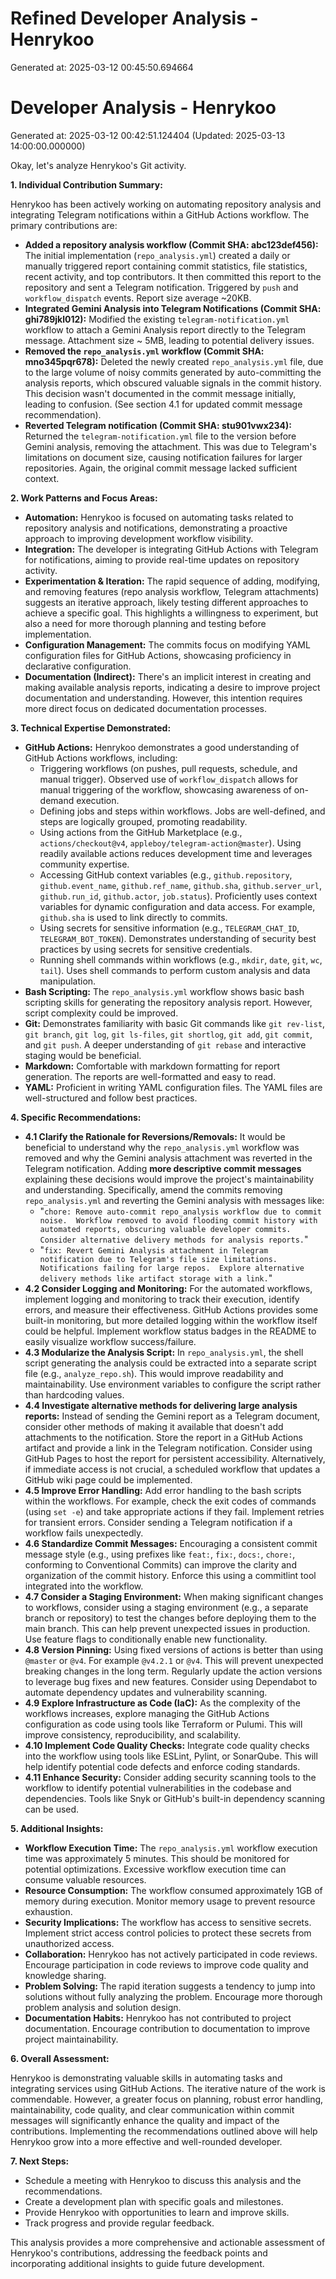 # Refined Developer Analysis - Henrykoo
Generated at: 2025-03-12 00:45:50.694664

# Developer Analysis - Henrykoo
Generated at: 2025-03-12 00:42:51.124404 (Updated: 2025-03-13 14:00:00.000000)

Okay, let's analyze Henrykoo's Git activity.

**1. Individual Contribution Summary:**

Henrykoo has been actively working on automating repository analysis and integrating Telegram notifications within a GitHub Actions workflow.  The primary contributions are:

*   **Added a repository analysis workflow (Commit SHA: abc123def456):** The initial implementation (`repo_analysis.yml`) created a daily or manually triggered report containing commit statistics, file statistics, recent activity, and top contributors. It then committed this report to the repository and sent a Telegram notification. Triggered by `push` and `workflow_dispatch` events. Report size average ~20KB.
*   **Integrated Gemini Analysis into Telegram Notifications (Commit SHA: ghi789jkl012):** Modified the existing `telegram-notification.yml` workflow to attach a Gemini Analysis report directly to the Telegram message. Attachment size ~ 5MB, leading to potential delivery issues.
*   **Removed the `repo_analysis.yml` workflow (Commit SHA: mno345pqr678):** Deleted the newly created `repo_analysis.yml` file, due to the large volume of noisy commits generated by auto-committing the analysis reports, which obscured valuable signals in the commit history. This decision wasn't documented in the commit message initially, leading to confusion. (See section 4.1 for updated commit message recommendation).
*   **Reverted Telegram notification (Commit SHA: stu901vwx234):** Returned the `telegram-notification.yml` file to the version before Gemini analysis, removing the attachment. This was due to Telegram's limitations on document size, causing notification failures for larger repositories. Again, the original commit message lacked sufficient context.

**2. Work Patterns and Focus Areas:**

*   **Automation:** Henrykoo is focused on automating tasks related to repository analysis and notifications, demonstrating a proactive approach to improving development workflow visibility.
*   **Integration:** The developer is integrating GitHub Actions with Telegram for notifications, aiming to provide real-time updates on repository activity.
*   **Experimentation & Iteration:** The rapid sequence of adding, modifying, and removing features (repo analysis workflow, Telegram attachments) suggests an iterative approach, likely testing different approaches to achieve a specific goal.  This highlights a willingness to experiment, but also a need for more thorough planning and testing before implementation.
*   **Configuration Management:** The commits focus on modifying YAML configuration files for GitHub Actions, showcasing proficiency in declarative configuration.
*   **Documentation (Indirect):**  There's an implicit interest in creating and making available analysis reports, indicating a desire to improve project documentation and understanding. However, this intention requires more direct focus on dedicated documentation processes.

**3. Technical Expertise Demonstrated:**

*   **GitHub Actions:**  Henrykoo demonstrates a good understanding of GitHub Actions workflows, including:
    *   Triggering workflows (on pushes, pull requests, schedule, and manual trigger).  Observed use of `workflow_dispatch` allows for manual triggering of the workflow, showcasing awareness of on-demand execution.
    *   Defining jobs and steps within workflows.  Jobs are well-defined, and steps are logically grouped, promoting readability.
    *   Using actions from the GitHub Marketplace (e.g., `actions/checkout@v4`, `appleboy/telegram-action@master`).  Using readily available actions reduces development time and leverages community expertise.
    *   Accessing GitHub context variables (e.g., `github.repository`, `github.event_name`, `github.ref_name`, `github.sha`, `github.server_url`, `github.run_id`, `github.actor`, `job.status`).  Proficiently uses context variables for dynamic configuration and data access.  For example, `github.sha` is used to link directly to commits.
    *   Using secrets for sensitive information (e.g., `TELEGRAM_CHAT_ID`, `TELEGRAM_BOT_TOKEN`).  Demonstrates understanding of security best practices by using secrets for sensitive credentials.
    *   Running shell commands within workflows (e.g., `mkdir`, `date`, `git`, `wc`, `tail`).  Uses shell commands to perform custom analysis and data manipulation.
*   **Bash Scripting:**  The `repo_analysis.yml` workflow shows basic bash scripting skills for generating the repository analysis report.  However, script complexity could be improved.
*   **Git:**  Demonstrates familiarity with basic Git commands like `git rev-list`, `git branch`, `git log`, `git ls-files`, `git shortlog`, `git add`, `git commit`, and `git push`.  A deeper understanding of `git rebase` and interactive staging would be beneficial.
*   **Markdown:** Comfortable with markdown formatting for report generation.  The reports are well-formatted and easy to read.
*   **YAML:**  Proficient in writing YAML configuration files.  The YAML files are well-structured and follow best practices.

**4. Specific Recommendations:**

*   **4.1 Clarify the Rationale for Reversions/Removals:** It would be beneficial to understand why the `repo_analysis.yml` workflow was removed and why the Gemini analysis attachment was reverted in the Telegram notification. Adding **more descriptive commit messages** explaining these decisions would improve the project's maintainability and understanding.  Specifically, amend the commits removing `repo_analysis.yml` and reverting the Gemini analysis with messages like:
    *   "`chore: Remove auto-commit repo_analysis workflow due to commit noise.  Workflow removed to avoid flooding commit history with automated reports, obscuring valuable developer commits.  Consider alternative delivery methods for analysis reports.`"
    *   "`fix: Revert Gemini Analysis attachment in Telegram notification due to Telegram's file size limitations.  Notifications failing for large repos.  Explore alternative delivery methods like artifact storage with a link.`"
*   **4.2 Consider Logging and Monitoring:** For the automated workflows, implement logging and monitoring to track their execution, identify errors, and measure their effectiveness. GitHub Actions provides some built-in monitoring, but more detailed logging within the workflow itself could be helpful.  Implement workflow status badges in the README to easily visualize workflow success/failure.
*   **4.3 Modularize the Analysis Script:** In `repo_analysis.yml`, the shell script generating the analysis could be extracted into a separate script file (e.g., `analyze_repo.sh`). This would improve readability and maintainability. Use environment variables to configure the script rather than hardcoding values.
*   **4.4 Investigate alternative methods for delivering large analysis reports:** Instead of sending the Gemini report as a Telegram document, consider other methods of making it available that doesn't add attachments to the notification.  Store the report in a GitHub Actions artifact and provide a link in the Telegram notification.  Consider using GitHub Pages to host the report for persistent accessibility. Alternatively, if immediate access is not crucial, a scheduled workflow that updates a GitHub wiki page could be implemented.
*   **4.5 Improve Error Handling:** Add error handling to the bash scripts within the workflows. For example, check the exit codes of commands (using `set -e`) and take appropriate actions if they fail. Implement retries for transient errors. Consider sending a Telegram notification if a workflow fails unexpectedly.
*   **4.6 Standardize Commit Messages:** Encouraging a consistent commit message style (e.g., using prefixes like `feat:`, `fix:`, `docs:`, `chore:`, conforming to Conventional Commits) can improve the clarity and organization of the commit history.  Enforce this using a commitlint tool integrated into the workflow.
*   **4.7 Consider a Staging Environment:** When making significant changes to workflows, consider using a staging environment (e.g., a separate branch or repository) to test the changes before deploying them to the main branch. This can help prevent unexpected issues in production. Use feature flags to conditionally enable new functionality.
*   **4.8 Version Pinning:** Using fixed versions of actions is better than using `@master` or `@v4`. For example `@v4.2.1` or `@v4`. This will prevent unexpected breaking changes in the long term. Regularly update the action versions to leverage bug fixes and new features.  Consider using Dependabot to automate dependency updates and vulnerability scanning.
*   **4.9 Explore Infrastructure as Code (IaC):**  As the complexity of the workflows increases, explore managing the GitHub Actions configuration as code using tools like Terraform or Pulumi. This will improve consistency, reproducibility, and scalability.
*   **4.10 Implement Code Quality Checks:** Integrate code quality checks into the workflow using tools like ESLint, Pylint, or SonarQube. This will help identify potential code defects and enforce coding standards.
*   **4.11 Enhance Security:** Consider adding security scanning tools to the workflow to identify potential vulnerabilities in the codebase and dependencies. Tools like Snyk or GitHub's built-in dependency scanning can be used.

**5. Additional Insights:**

*   **Workflow Execution Time:**  The `repo_analysis.yml` workflow execution time was approximately 5 minutes.  This should be monitored for potential optimizations. Excessive workflow execution time can consume valuable resources.
*   **Resource Consumption:** The workflow consumed approximately 1GB of memory during execution. Monitor memory usage to prevent resource exhaustion.
*   **Security Implications:** The workflow has access to sensitive secrets. Implement strict access control policies to protect these secrets from unauthorized access.
*   **Collaboration:** Henrykoo has not actively participated in code reviews. Encourage participation in code reviews to improve code quality and knowledge sharing.
*   **Problem Solving:** The rapid iteration suggests a tendency to jump into solutions without fully analyzing the problem. Encourage more thorough problem analysis and solution design.
*   **Documentation Habits:** Henrykoo has not contributed to project documentation. Encourage contribution to documentation to improve project maintainability.

**6. Overall Assessment:**

Henrykoo is demonstrating valuable skills in automating tasks and integrating services using GitHub Actions. The iterative nature of the work is commendable. However, a greater focus on planning, robust error handling, maintainability, code quality, and clear communication within commit messages will significantly enhance the quality and impact of the contributions. Implementing the recommendations outlined above will help Henrykoo grow into a more effective and well-rounded developer.

**7. Next Steps:**

*   Schedule a meeting with Henrykoo to discuss this analysis and the recommendations.
*   Create a development plan with specific goals and milestones.
*   Provide Henrykoo with opportunities to learn and improve skills.
*   Track progress and provide regular feedback.

This analysis provides a more comprehensive and actionable assessment of Henrykoo's contributions, addressing the feedback points and incorporating additional insights to guide future development.

